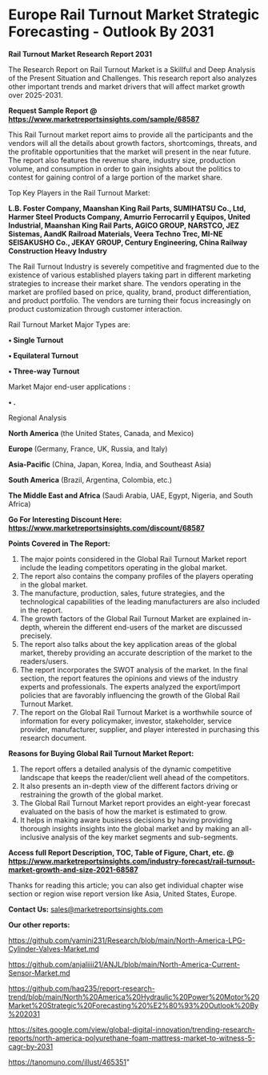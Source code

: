 # Europe Rail Turnout Market Strategic Forecasting - Outlook By 2031

<strong>Rail Turnout Market Research Report 2031</strong>

The Research Report on Rail Turnout Market is a Skillful and Deep Analysis of the Present Situation and Challenges. This research report also analyzes other important trends and market drivers that will affect market growth over 2025-2031.

<strong>Request Sample Report @ <a href=https://www.marketreportsinsights.com/sample/68587>https://www.marketreportsinsights.com/sample/68587</a></strong>

This Rail Turnout market report aims to provide all the participants and the vendors will all the details about growth factors, shortcomings, threats, and the profitable opportunities that the market will present in the near future. The report also features the revenue share, industry size, production volume, and consumption in order to gain insights about the politics to contest for gaining control of a large portion of the market share.

Top Key Players in the Rail Turnout Market:

<strong>L.B. Foster Company, Maanshan King Rail Parts, SUMIHATSU Co., Ltd, Harmer Steel Products Company, Amurrio Ferrocarril y Equipos, United Industrial, Maanshan King Rail Parts, AGICO GROUP, NARSTCO, JEZ Sistemas, AandK Railroad Materials, Veera Techno Trec, MI-NE SEISAKUSHO Co., JEKAY GROUP, Century Engineering, China Railway Construction Heavy Industry</strong>

The Rail Turnout Industry is severely competitive and fragmented due to the existence of various established players taking part in different marketing strategies to increase their market share. The vendors operating in the market are profiled based on price, quality, brand, product differentiation, and product portfolio. The vendors are turning their focus increasingly on product customization through customer interaction.

Rail Turnout Market Major Types are:

<strong>• Single Turnout

• Equilateral Turnout

• Three-way Turnout</strong>

Market Major end-user applications :

<strong>• .</strong>

Regional Analysis

</u><strong><b>North America</b></strong> (the United States, Canada, and Mexico)

<strong><b>Europe </b></strong>(Germany, France, UK, Russia, and Italy)

<strong><b>Asia-Pacific</b></strong> (China, Japan, Korea, India, and Southeast Asia)

<strong><b>South America</b></strong> (Brazil, Argentina, Colombia, etc.)

<strong><b>The Middle East and Africa</b></strong> (Saudi Arabia, UAE, Egypt, Nigeria, and South Africa)

<strong>Go For Interesting Discount Here: <a href=https://www.marketreportsinsights.com/discount/68587>https://www.marketreportsinsights.com/discount/68587</a></strong>

<strong>Points Covered in The Report:</strong>
<ol>
  <li>The major points considered in the Global Rail Turnout Market report include the leading competitors operating in the global market.</li>
  <li>The report also contains the company profiles of the players operating in the global market.</li>
  <li>The manufacture, production, sales, future strategies, and the technological capabilities of the leading manufacturers are also included in the report.</li>
  <li>The growth factors of the Global Rail Turnout Market are explained in-depth, wherein the different end-users of the market are discussed precisely.</li>
  <li>The report also talks about the key application areas of the global market, thereby providing an accurate description of the market to the readers/users.</li>
  <li>The report incorporates the SWOT analysis of the market. In the final section, the report features the opinions and views of the industry experts and professionals. The experts analyzed the export/import policies that are favorably influencing the growth of the Global Rail Turnout Market.</li>
  <li>The report on the Global Rail Turnout Market is a worthwhile source of information for every policymaker, investor, stakeholder, service provider, manufacturer, supplier, and player interested in purchasing this research document.</li>
</ol>
<strong>Reasons for Buying Global Rail Turnout Market Report:</strong>

<ol>
  <li>The report offers a detailed analysis of the dynamic competitive landscape that keeps the reader/client well ahead of the competitors.</li>
  <li>It also presents an in-depth view of the different factors driving or restraining the growth of the global market.</li>
  <li>The Global Rail Turnout Market report provides an eight-year forecast evaluated on the basis of how the market is estimated to grow.</li>
  <li>It helps in making aware business decisions by having providing thorough insights insights into the global market and by making an all-inclusive analysis of the key market segments and sub-segments.</li>
</ol>
<strong>Access full Report Description, TOC, Table of Figure, Chart, etc. @ <a href=https://www.marketreportsinsights.com/industry-forecast/rail-turnout-market-growth-and-size-2021-68587>https://www.marketreportsinsights.com/industry-forecast/rail-turnout-market-growth-and-size-2021-68587</a></strong>


Thanks for reading this article; you can also get individual chapter wise section or region wise report version like Asia, United States, Europe.

<strong>Contact Us:</strong>
sales@marketreportsinsights.com

<strong>Our other reports:</strong>

<a href=https://github.com/yamini231/Research/blob/main/North-America-LPG-Cylinder-Valves-Market.md>https://github.com/yamini231/Research/blob/main/North-America-LPG-Cylinder-Valves-Market.md</a>

<a href=https://github.com/anjaliiii21/ANJL/blob/main/North-America-Current-Sensor-Market.md>https://github.com/anjaliiii21/ANJL/blob/main/North-America-Current-Sensor-Market.md</a>

<a href=https://github.com/haq235/report-research-trend/blob/main/North%20America%20Hydraulic%20Power%20Motor%20Market%20Strategic%20Forecasting%20%E2%80%93%20Outlook%20By%202031>https://github.com/haq235/report-research-trend/blob/main/North%20America%20Hydraulic%20Power%20Motor%20Market%20Strategic%20Forecasting%20%E2%80%93%20Outlook%20By%202031</a>

<a href=https://sites.google.com/view/global-digital-innovation/trending-research-reports/north-america-polyurethane-foam-mattress-market-to-witness-5-cagr-by-2031>https://sites.google.com/view/global-digital-innovation/trending-research-reports/north-america-polyurethane-foam-mattress-market-to-witness-5-cagr-by-2031</a>

<a href=https://tanomuno.com/illust/465351>https://tanomuno.com/illust/465351</a>"
